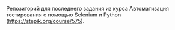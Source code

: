 Репозиторий для последнего задания из курса Автоматизация тестирования с помощью Selenium и Python (https://stepik.org/course/575).